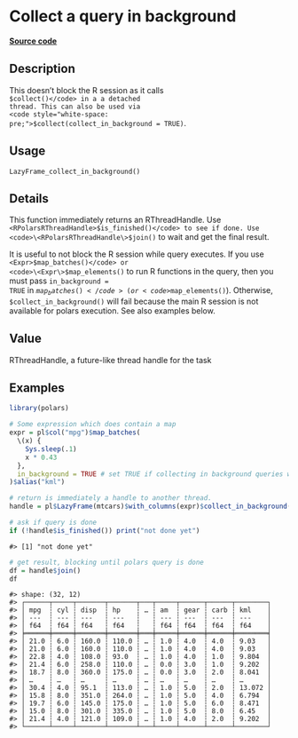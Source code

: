 

# Collect a query in background

[**Source code**](https://github.com/pola-rs/r-polars/tree/main/R/lazyframe__lazy.R#L558)

## Description

This doesn’t block the R session as it calls
<code style="white-space: pre;">$collect()</code> in a a detached
thread. This can also be used via
<code style="white-space: pre;">$collect(collect_in_background =
TRUE)</code>.

## Usage

<pre><code class='language-R'>LazyFrame_collect_in_background()
</code></pre>

## Details

This function immediately returns an RThreadHandle. Use
<code>\<RPolarsRThreadHandle\>$is_finished()</code> to see if done. Use
<code>\<RPolarsRThreadHandle\>$join()</code> to wait and get the final
result.

It is useful to not block the R session while query executes. If you use
<code>\<Expr\>$map_batches()</code> or
<code>\<Expr\>$map_elements()</code> to run R functions in the query,
then you must pass <code>in_background = TRUE</code> in
<code>$map_batches()</code> (or <code>$map_elements()</code>).
Otherwise,
<code style="white-space: pre;">$collect_in_background()</code> will
fail because the main R session is not available for polars execution.
See also examples below.

## Value

RThreadHandle, a future-like thread handle for the task

## Examples

``` r
library(polars)

# Some expression which does contain a map
expr = pl$col("mpg")$map_batches(
  \(x) {
    Sys.sleep(.1)
    x * 0.43
  },
  in_background = TRUE # set TRUE if collecting in background queries with $map or $apply
)$alias("kml")

# return is immediately a handle to another thread.
handle = pl$LazyFrame(mtcars)$with_columns(expr)$collect_in_background()

# ask if query is done
if (!handle$is_finished()) print("not done yet")
```

    #> [1] "not done yet"

``` r
# get result, blocking until polars query is done
df = handle$join()
df
```

    #> shape: (32, 12)
    #> ┌──────┬─────┬───────┬───────┬───┬─────┬──────┬──────┬────────┐
    #> │ mpg  ┆ cyl ┆ disp  ┆ hp    ┆ … ┆ am  ┆ gear ┆ carb ┆ kml    │
    #> │ ---  ┆ --- ┆ ---   ┆ ---   ┆   ┆ --- ┆ ---  ┆ ---  ┆ ---    │
    #> │ f64  ┆ f64 ┆ f64   ┆ f64   ┆   ┆ f64 ┆ f64  ┆ f64  ┆ f64    │
    #> ╞══════╪═════╪═══════╪═══════╪═══╪═════╪══════╪══════╪════════╡
    #> │ 21.0 ┆ 6.0 ┆ 160.0 ┆ 110.0 ┆ … ┆ 1.0 ┆ 4.0  ┆ 4.0  ┆ 9.03   │
    #> │ 21.0 ┆ 6.0 ┆ 160.0 ┆ 110.0 ┆ … ┆ 1.0 ┆ 4.0  ┆ 4.0  ┆ 9.03   │
    #> │ 22.8 ┆ 4.0 ┆ 108.0 ┆ 93.0  ┆ … ┆ 1.0 ┆ 4.0  ┆ 1.0  ┆ 9.804  │
    #> │ 21.4 ┆ 6.0 ┆ 258.0 ┆ 110.0 ┆ … ┆ 0.0 ┆ 3.0  ┆ 1.0  ┆ 9.202  │
    #> │ 18.7 ┆ 8.0 ┆ 360.0 ┆ 175.0 ┆ … ┆ 0.0 ┆ 3.0  ┆ 2.0  ┆ 8.041  │
    #> │ …    ┆ …   ┆ …     ┆ …     ┆ … ┆ …   ┆ …    ┆ …    ┆ …      │
    #> │ 30.4 ┆ 4.0 ┆ 95.1  ┆ 113.0 ┆ … ┆ 1.0 ┆ 5.0  ┆ 2.0  ┆ 13.072 │
    #> │ 15.8 ┆ 8.0 ┆ 351.0 ┆ 264.0 ┆ … ┆ 1.0 ┆ 5.0  ┆ 4.0  ┆ 6.794  │
    #> │ 19.7 ┆ 6.0 ┆ 145.0 ┆ 175.0 ┆ … ┆ 1.0 ┆ 5.0  ┆ 6.0  ┆ 8.471  │
    #> │ 15.0 ┆ 8.0 ┆ 301.0 ┆ 335.0 ┆ … ┆ 1.0 ┆ 5.0  ┆ 8.0  ┆ 6.45   │
    #> │ 21.4 ┆ 4.0 ┆ 121.0 ┆ 109.0 ┆ … ┆ 1.0 ┆ 4.0  ┆ 2.0  ┆ 9.202  │
    #> └──────┴─────┴───────┴───────┴───┴─────┴──────┴──────┴────────┘
